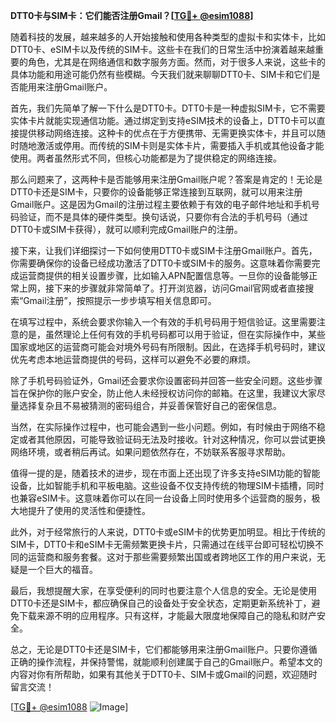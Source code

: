 **DTT0卡与SIM卡：它们能否注册Gmail？[[TG💪+ @esim1088](https://t.me/s/esim1088)]**

随着科技的发展，越来越多的人开始接触和使用各种类型的虚拟卡和实体卡，比如DTT0卡、eSIM卡以及传统的SIM卡。这些卡在我们的日常生活中扮演着越来越重要的角色，尤其是在网络通信和数字服务方面。然而，对于很多人来说，这些卡的具体功能和用途可能仍然有些模糊。今天我们就来聊聊DTT0卡、SIM卡和它们是否能用来注册Gmail账户。

首先，我们先简单了解一下什么是DTT0卡。DTT0卡是一种虚拟SIM卡，它不需要实体卡片就能实现通信功能。通过绑定到支持eSIM技术的设备上，DTT0卡可以直接提供移动网络连接。这种卡的优点在于方便携带、无需更换实体卡，并且可以随时随地激活或停用。而传统的SIM卡则是实体卡片，需要插入手机或其他设备才能使用。两者虽然形式不同，但核心功能都是为了提供稳定的网络连接。

那么问题来了，这两种卡是否能够用来注册Gmail账户呢？答案是肯定的！无论是DTT0卡还是SIM卡，只要你的设备能够正常连接到互联网，就可以用来注册Gmail账户。这是因为Gmail的注册过程主要依赖于有效的电子邮件地址和手机号码验证，而不是具体的硬件类型。换句话说，只要你有合法的手机号码（通过DTT0卡或SIM卡获得），就可以顺利完成Gmail账户的注册。

接下来，让我们详细探讨一下如何使用DTT0卡或SIM卡注册Gmail账户。首先，你需要确保你的设备已经成功激活了DTT0卡或SIM卡的服务。这意味着你需要完成运营商提供的相关设置步骤，比如输入APN配置信息等。一旦你的设备能够正常上网，接下来的步骤就非常简单了。打开浏览器，访问Gmail官网或者直接搜索“Gmail注册”，按照提示一步步填写相关信息即可。

在填写过程中，系统会要求你输入一个有效的手机号码用于短信验证。这里需要注意的是，虽然理论上任何有效的手机号码都可以用于验证，但在实际操作中，某些国家或地区的运营商可能会对境外号码有所限制。因此，在选择手机号码时，建议优先考虑本地运营商提供的号码，这样可以避免不必要的麻烦。

除了手机号码验证外，Gmail还会要求你设置密码并回答一些安全问题。这些步骤旨在保护你的账户安全，防止他人未经授权访问你的邮箱。在这里，我建议大家尽量选择复杂且不易被猜测的密码组合，并妥善保管好自己的密保信息。

当然，在实际操作过程中，也可能会遇到一些小问题。例如，有时候由于网络不稳定或者其他原因，可能导致验证码无法及时接收。针对这种情况，你可以尝试更换网络环境，或者稍后再试。如果问题依然存在，不妨联系客服寻求帮助。

值得一提的是，随着技术的进步，现在市面上还出现了许多支持eSIM功能的智能设备，比如智能手机和平板电脑。这些设备不仅支持传统的物理SIM卡插槽，同时也兼容eSIM卡。这意味着你可以在同一台设备上同时使用多个运营商的服务，极大地提升了使用的灵活性和便捷性。

此外，对于经常旅行的人来说，DTT0卡或eSIM卡的优势更加明显。相比于传统的SIM卡，DTT0卡和eSIM卡无需频繁更换卡片，只需通过在线平台即可轻松切换不同的运营商和服务套餐。这对于那些需要频繁出国或者跨地区工作的用户来说，无疑是一个巨大的福音。

最后，我想提醒大家，在享受便利的同时也要注意个人信息的安全。无论是使用DTT0卡还是SIM卡，都应确保自己的设备处于安全状态，定期更新系统补丁，避免下载来源不明的应用程序。只有这样，才能最大限度地保障自己的隐私和财产安全。

总之，无论是DTT0卡还是SIM卡，它们都能够用来注册Gmail账户。只要你遵循正确的操作流程，并保持警惕，就能顺利创建属于自己的Gmail账户。希望本文的内容对你有所帮助，如果有其他关于DTT0卡、SIM卡或Gmail的问题，欢迎随时留言交流！

[[TG💪+ @esim1088](https://t.me/s/esim1088) ![Image](https://i.postimg.cc/4NQfJmqS/Snipaste-2025-05-13-00-14-12.png)]